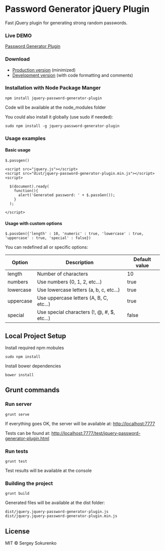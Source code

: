 # Password Generator jQuery Plugin

Fast jQuery plugin for generating strong random passwords.

### Live DEMO

[Password Generator Plugin](http://ssokurenko.github.io/jquery-password-generator-plugin/)

### Download 
- [Production version][min] (minimized)
- [Development version][max] (with code formatting and comments)

[min]: https://raw.githubusercontent.com/ssokurenko/jquery-password-generator-plugin/master/dist/jquery.jquery-password-generator-plugin.min.js
[max]: https://raw.githubusercontent.com/ssokurenko/jquery-password-generator-plugin/master/dist/jquery.jquery-password-generator-plugin.js

### Installation with Node Package Manger
```
npm install jquery-password-generator-plugin
```

Code will be available at the node_modules folder

You could also install it globally (use sudo if needed):

```
sudo npm install -g jquery-password-generator-plugin
```


### Usage examples

#### Basic usage

```
$.passgen()
```

```
<script src="jquery.js"></script>
<script src="dist/jquery-password-generator-plugin.min.js"></script>
<script>

  $(document).ready(
    function(){
      alert('Generated password: ' + $.passGen());
    }
  );

</script>
```

#### Usage with custom options

```
$.passGen({'length' : 10, 'numeric' : true, 'lowercase' : true, 'uppercase' : true, 'special' : false})
```

You can redefined all or specific options:

| Option | Description | Default value |
| ------ | ----------- | ------------- |
| length | Number of characters | 10 |
| numbers | Use numbers (0, 1, 2, etc...) | true |
| lowercase | Use lowercase letters (a, b, c, etc...) | true |
| uppercase | Use uppercase letters (A, B, C, etc...) | true |
| special | Use special characters (!, @, #, $, etc...) | false |


## Local Project Setup

Install required npm mobules

```
sudo npm install

```

Install bower dependencies

```
bower install
```

## Grunt commands


### Run server

```
grunt serve
```

If everything goes OK, the server will be available at: [http://localhost:7777](http://localhost:7777)

Tests can be found at: [http://localhost:7777/test/jquery-password-generator-plugin.html](http://localhost:7777/test/jquery-password-generator-plugin.html)

### Run tests
```
grunt test
```

Test results will be available at the console

### Building the project

```
grunt build
```

Generated files will be available at the dist folder:

```
dist/jquery.jquery-password-generator-plugin.js
dist/jquery.jquery-password-generator-plugin.min.js
```


## License

MIT © Sergey Sokurenko
